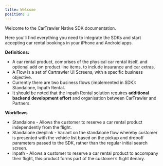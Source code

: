 ```yaml
---
title: Welcome
position: 1
---
```



Welcome to the CarTrawler Native SDK documentation.

Here you'll find everything you need to integrate the SDKs and start accepting car rental bookings in your iPhone and Android apps.

**Definitions:**
* A car rental product, comprises of the physical car rental itself, and optional add on product line items, to include insurance and car extras.
* A Flow is a set of Cartrawler UI Screens, with a specific business objective.
* Currently there are two business flows (implemented in SDK):  Standalone, Inpath Rental.
* It should be noted that the Inpath Rental solution requires **additional backend development effort** and organisation between CarTrawler and Partners.

**Workflows**
* Standalone - Allows the customer to reserve a car rental product independently from the flight.
* Standalone deeplink - Variant on the standalone flow whereby customer is presented with the vehicle list based on the pickup and dropoff parameters passed to the SDK, rather than the regular initial search screen.
* Inpath - Allows a customer to reserve a car rental product to accompany their flight, this product forms part of the customer’s  flight itenary. 
